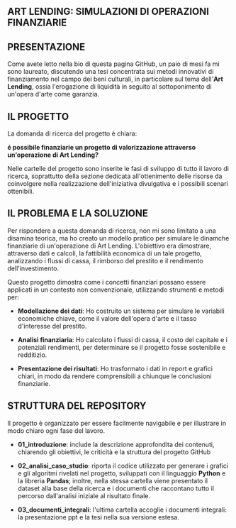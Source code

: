 ## ART LENDING: SIMULAZIONI DI OPERAZIONI FINANZIARIE ##

## PRESENTAZIONE ##

Come avete letto nella bio di questa pagina GitHub, un paio di mesi fa mi sono laureato, discutendo una tesi concentrata sui metodi innovativi di 
finanziamento nel campo dei beni culturali, in particolare sul tema dell'**Art Lending**, ossia l'erogazione di liquidità in seguito al 
sottoponimento di un'opera d'arte come garanzia.

## IL PROGETTO ##

La domanda di ricerca del progetto è chiara: 

**é possibile finanziarie un progetto di valorizzazione attraverso un'operazione di Art Lending?**

Nelle cartelle del progetto sono inserite le fasi di sviluppo di tutto il lavoro di ricerca, soprattutto della sezione dedicata all'ottenimento 
delle risorse da coinvolgere nella realizzazione dell'iniziativa divulgativa e i possibili scenari ottenibili.

## IL PROBLEMA E LA SOLUZIONE ##

Per rispondere a questa domanda di ricerca, non mi sono limitato a una disamina teorica, ma ho creato un modello pratico per simulare le dinamche 
finanziarie di un'operazione di Art Lending. 
L'obiettivo era dimostrare, attraverso dati e calcoli, la fattibilità economica di un tale progetto, analizzando i flussi di cassa, il rimborso 
del prestito e il rendimento dell'investimento.

Questo progetto dimostra come i concetti finanziari possano essere applicati in un contesto non convenzionale, utilizzando strumenti e metodi per:

- **Modellazione dei dati**: Ho costruito un sistema per simulare le variabili economiche chiave, come il valore dell'opera d'arte e il tasso
d'interesse del prestito.

- **Analisi finanziaria**: Ho calcolato i flussi di cassa, il costo del capitale e i potenziali rendimenti, per determinare se il progetto fosse
sostenibile e redditizio.

- **Presentazione dei risultati**: Ho trasformato i dati in report e grafici chiari, in modo da rendere comprensibili a chiunque le conclusioni
finanziarie.

## STRUTTURA DEL REPOSITORY ##

Il progetto è organizzato per essere facilmente navigabile e per illustrare in modo chiaro ogni fase del lavoro.

- **01_introduzione**: include la descrizione approfondita dei contenuti, chiarendo gli obiettivi, le criticità e la struttura del progetto GitHub

- **02_analisi_caso_studio**: riporta il codice utilizzato per generare i grafici e gli algoritmi rivelati nel progetto, sviluppati con il
linguaggio **Python** e la libreria **Pandas**; inoltre, nella stessa cartella viene presentato il dataset alla base della ricerca e i documenti
che raccontano tutto il percorso dall'analisi iniziale al risultato finale.

- **03_documenti_integrali**: l'ultima cartella accoglie i documenti integrali: la presentazione ppt e la tesi nella sua versione estesa.
